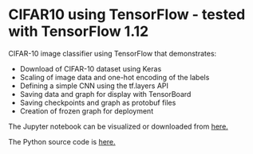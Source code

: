 # CIFAR10 using TensorFlow - tested with TensorFlow 1.12
CIFAR-10 image classifier using TensorFlow that demonstrates:

- Download of CIFAR-10 dataset using Keras
- Scaling of image data and one-hot encoding of the labels
- Defining a simple CNN using the tf.layers API
- Saving data and graph for display with TensorBoard
- Saving checkpoints and graph as protobuf files
- Creation of frozen graph for deployment


The Jupyter notebook can be visualized or downloaded from <a href="https://github.com/foolmarks/cifar10_tensorflow/blob/master/cifar10_tf.ipynb">here.</a> 

The Python source code is <a href="https://github.com/foolmarks/cifar10_tensorflow/blob/master/cifar10_tf.py">here.</a>
